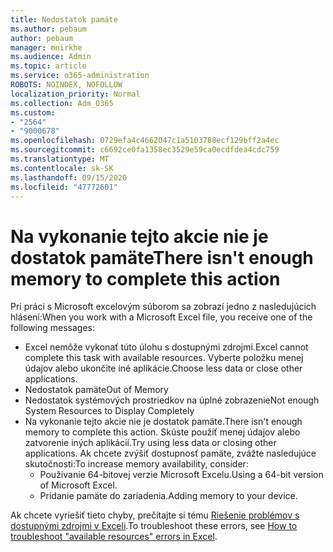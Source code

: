 ```yaml
---
title: Nedostatok pamäte
ms.author: pebaum
author: pebaum
manager: mnirkhe
ms.audience: Admin
ms.topic: article
ms.service: o365-administration
ROBOTS: NOINDEX, NOFOLLOW
localization_priority: Normal
ms.collection: Adm_O365
ms.custom:
- "2564"
- "9000678"
ms.openlocfilehash: 0729efa4c4662047c1a5103788ecf129bff2a4ec
ms.sourcegitcommit: c6692ce0fa1358ec3529e59ca0ecdfdea4cdc759
ms.translationtype: MT
ms.contentlocale: sk-SK
ms.lasthandoff: 09/15/2020
ms.locfileid: "47772601"
---
```

# <a name="there-isnt-enough-memory-to-complete-this-action"></a><span data-ttu-id="cb75e-102">Na vykonanie tejto akcie nie je dostatok pamäte</span><span class="sxs-lookup"><span data-stu-id="cb75e-102">There isn't enough memory to complete this action</span></span>

<span data-ttu-id="cb75e-103">Pri práci s Microsoft excelovým súborom sa zobrazí jedno z nasledujúcich hlásení:</span><span class="sxs-lookup"><span data-stu-id="cb75e-103">When you work with a Microsoft Excel file, you receive one of the following messages:</span></span>

- <span data-ttu-id="cb75e-104">Excel nemôže vykonať túto úlohu s dostupnými zdrojmi.</span><span class="sxs-lookup"><span data-stu-id="cb75e-104">Excel cannot complete this task with available resources.</span></span> <span data-ttu-id="cb75e-105">Vyberte položku menej údajov alebo ukončite iné aplikácie.</span><span class="sxs-lookup"><span data-stu-id="cb75e-105">Choose less data or close other applications.</span></span>
- <span data-ttu-id="cb75e-106">Nedostatok pamäte</span><span class="sxs-lookup"><span data-stu-id="cb75e-106">Out of Memory</span></span>
- <span data-ttu-id="cb75e-107">Nedostatok systémových prostriedkov na úplné zobrazenie</span><span class="sxs-lookup"><span data-stu-id="cb75e-107">Not enough System Resources to Display Completely</span></span>
- <span data-ttu-id="cb75e-108">Na vykonanie tejto akcie nie je dostatok pamäte.</span><span class="sxs-lookup"><span data-stu-id="cb75e-108">There isn't enough memory to complete this action.</span></span> <span data-ttu-id="cb75e-109">Skúste použiť menej údajov alebo zatvorenie iných aplikácií.</span><span class="sxs-lookup"><span data-stu-id="cb75e-109">Try using less data or closing other applications.</span></span> <span data-ttu-id="cb75e-110">Ak chcete zvýšiť dostupnosť pamäte, zvážte nasledujúce skutočnosti:</span><span class="sxs-lookup"><span data-stu-id="cb75e-110">To increase memory availability, consider:</span></span> 
    - <span data-ttu-id="cb75e-111">Používanie 64-bitovej verzie Microsoft Excelu.</span><span class="sxs-lookup"><span data-stu-id="cb75e-111">Using a 64-bit version of Microsoft Excel.</span></span>
    - <span data-ttu-id="cb75e-112">Pridanie pamäte do zariadenia.</span><span class="sxs-lookup"><span data-stu-id="cb75e-112">Adding memory to your device.</span></span>

<span data-ttu-id="cb75e-113">Ak chcete vyriešiť tieto chyby, prečítajte si tému [Riešenie problémov s dostupnými zdrojmi v Exceli](https://docs.microsoft.com/office/troubleshoot/excel/available-resources-errors).</span><span class="sxs-lookup"><span data-stu-id="cb75e-113">To troubleshoot these errors, see [How to troubleshoot "available resources" errors in Excel](https://docs.microsoft.com/office/troubleshoot/excel/available-resources-errors).</span></span>
